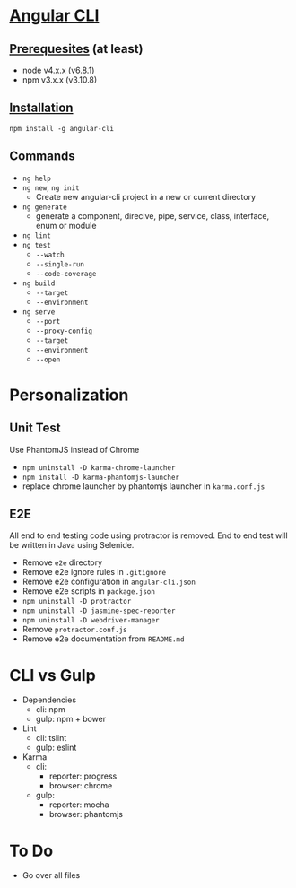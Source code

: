 # [Angular CLI](https://cli.angular.io/)
## [Prerequesites](https://github.com/angular/angular-cli#prerequisites) (at least)
- node v4.x.x (v6.8.1)
- npm v3.x.x (v3.10.8)

## [Installation](https://github.com/angular/angular-cli#installation)
`npm install -g angular-cli`

## Commands
- `ng help`
- `ng new`, `ng init`
  * Create new angular-cli project in a new or current directory
- `ng generate`
  * generate a component, direcive, pipe, service, class, interface, enum or module
- `ng lint`
- `ng test`
  * `--watch`
  * `--single-run`
  * `--code-coverage`
- `ng build`
  * `--target`
  * `--environment`
- `ng serve`
  * `--port`
  * `--proxy-config`
  * `--target`
  * `--environment`
  * `--open`

# Personalization
## Unit Test
Use PhantomJS instead of Chrome
- `npm uninstall -D karma-chrome-launcher`
- `npm install -D karma-phantomjs-launcher`
- replace chrome launcher by phantomjs launcher in `karma.conf.js`

## E2E  
All end to end testing code using protractor is removed. End to end test will be written in Java using Selenide.
- Remove `e2e` directory
- Remove e2e ignore rules in `.gitignore`
- Remove e2e configuration in `angular-cli.json`
- Remove e2e scripts in `package.json`
- `npm uninstall -D protractor`
- `npm uninstall -D jasmine-spec-reporter`
- `npm uninstall -D webdriver-manager`
- Remove `protractor.conf.js`
- Remove e2e documentation from `README.md`

# CLI vs Gulp
- Dependencies
  * cli: npm
  * gulp: npm + bower
- Lint
  * cli: tslint
  * gulp: eslint
- Karma
  * cli: 
    + reporter: progress
    + browser: chrome
  * gulp: 
    + reporter: mocha
    + browser: phantomjs

# To Do
- Go over all files
